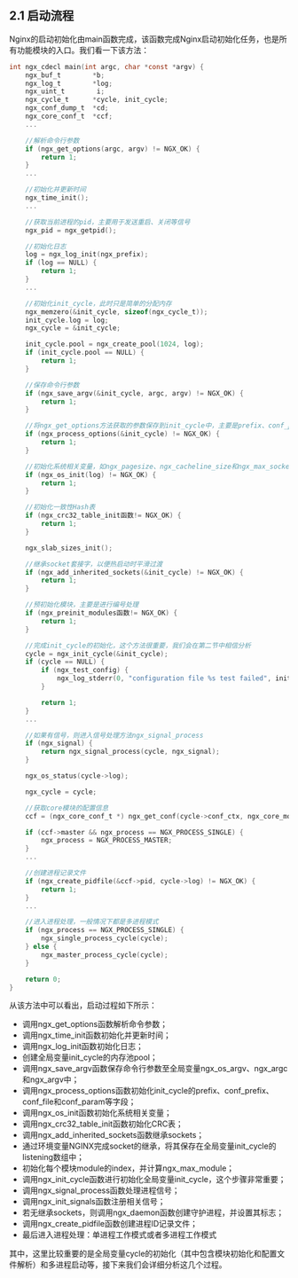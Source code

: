 ## 2.1 启动流程

Nginx的启动初始化由main函数完成，该函数完成Nginx启动初始化任务，也是所有功能模块的入口。我们看一下该方法：
```c
int ngx_cdecl main(int argc, char *const *argv) {
    ngx_buf_t        *b;
    ngx_log_t        *log;
    ngx_uint_t        i;
    ngx_cycle_t      *cycle, init_cycle;
    ngx_conf_dump_t  *cd;
    ngx_core_conf_t  *ccf;
    ...

    //解析命令行参数
    if (ngx_get_options(argc, argv) != NGX_OK) {
        return 1;
    }
    ...

    //初始化并更新时间
    ngx_time_init();
    ...

    //获取当前进程的pid，主要用于发送重启、关闭等信号
    ngx_pid = ngx_getpid();

    //初始化日志
    log = ngx_log_init(ngx_prefix);
    if (log == NULL) {
        return 1;
    }
    ...

    //初始化init_cycle，此时只是简单的分配内存
    ngx_memzero(&init_cycle, sizeof(ngx_cycle_t));
    init_cycle.log = log;
    ngx_cycle = &init_cycle;

    init_cycle.pool = ngx_create_pool(1024, log);
    if (init_cycle.pool == NULL) {
        return 1;
    }

    //保存命令行参数
    if (ngx_save_argv(&init_cycle, argc, argv) != NGX_OK) {
        return 1;
    }

    //将ngx_get_options方法获取的参数保存到init_cycle中，主要是prefix、conf_prefix、conf_file和conf_param等字段
    if (ngx_process_options(&init_cycle) != NGX_OK) {
        return 1;
    }

    //初始化系统相关变量，如ngx_pagesize、ngx_cacheline_size和ngx_max_sockets等
    if (ngx_os_init(log) != NGX_OK) {
        return 1;
    }

    //初始化一致性Hash表
    if (ngx_crc32_table_init函数!= NGX_OK) {
        return 1;
    }

    ngx_slab_sizes_init();

    //继承socket套接字，以便热启动时平滑过渡
    if (ngx_add_inherited_sockets(&init_cycle) != NGX_OK) {
        return 1;
    }

    //预初始化模块，主要是进行编号处理
    if (ngx_preinit_modules函数!= NGX_OK) {
        return 1;
    }

    //完成init_cycle的初始化，这个方法很重要，我们会在第二节中相信分析
    cycle = ngx_init_cycle(&init_cycle);
    if (cycle == NULL) {
        if (ngx_test_config) {
            ngx_log_stderr(0, "configuration file %s test failed", init_cycle.conf_file.data);
        }

        return 1;
    }
    ...

    //如果有信号，则进入信号处理方法ngx_signal_process
    if (ngx_signal) {
        return ngx_signal_process(cycle, ngx_signal);
    }

    ngx_os_status(cycle->log);

    ngx_cycle = cycle;

    //获取core模块的配置信息
    ccf = (ngx_core_conf_t *) ngx_get_conf(cycle->conf_ctx, ngx_core_module);

    if (ccf->master && ngx_process == NGX_PROCESS_SINGLE) {
        ngx_process = NGX_PROCESS_MASTER;
    }
    ...

    //创建进程记录文件
    if (ngx_create_pidfile(&ccf->pid, cycle->log) != NGX_OK) {
        return 1;
    }
    ...

    //进入进程处理，一般情况下都是多进程模式
    if (ngx_process == NGX_PROCESS_SINGLE) {
        ngx_single_process_cycle(cycle);
    } else {
        ngx_master_process_cycle(cycle);
    }

    return 0;
}
```
从该方法中可以看出，启动过程如下所示：
* 调用ngx_get_options函数解析命令参数；
* 调用ngx_time_init函数初始化并更新时间；
* 调用ngx_log_init函数初始化日志；
* 创建全局变量init_cycle的内存池pool；
* 调用ngx_save_argv函数保存命令行参数至全局变量ngx_os_argv、ngx_argc和ngx_argv中；
* 调用ngx_process_options函数初始化init_cycle的prefix、conf_prefix、conf_file和conf_param等字段；
* 调用ngx_os_init函数初始化系统相关变量；
* 调用ngx_crc32_table_init函数初始化CRC表；
* 调用ngx_add_inherited_sockets函数继承sockets；
* 通过环境变量NGINX完成socket的继承，将其保存在全局变量init_cycle的listening数组中；
* 初始化每个模块module的index，并计算ngx_max_module；
* 调用ngx_init_cycle函数进行初始化全局变量init_cycle，这个步骤非常重要；
* 调用ngx_signal_process函数处理进程信号；
* 调用ngx_init_signals函数注册相关信号；
* 若无继承sockets，则调用ngx_daemon函数创建守护进程，并设置其标志；
* 调用ngx_create_pidfile函数创建进程ID记录文件；
* 最后进入进程处理：单进程工作模式或者多进程工作模式

其中，这里比较重要的是全局变量cycle的初始化（其中包含模块初始化和配置文件解析）和多进程启动等，接下来我们会详细分析这几个过程。
